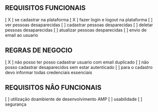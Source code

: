 ## REQUISITOS FUNCIONAIS

[ X ] se cadastrar na plataforma
[ X ] fazer login e logout na plataforma
[ ] ver pessoas desaparecidas
[ ] cadastrar pessoas desparecidas
[ ] deletar pessoas desaparecidas
[ ] atualizar pessoas desparecidas
[ ] envio de email ao usuario

## REGRAS DE NEGOCIO

[ X ] não posso ter posso cadastrar usuario com email duplicado
[ ] não posso cadastrar desaparecidos sem estar autenticado
[ ] para o cadastro devo informar todas credenciais essenciais

## REQUISITOS NÂO FUNCIONAIS 

[ ] utilização doambiente de desenvolvimento AMP
[ ] usabilidade
[ ] segurança